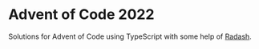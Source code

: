 # Advent of Code 2022

Solutions for Advent of Code using TypeScript 
with some help of [Radash](https://github.com/rayepps/radash).
